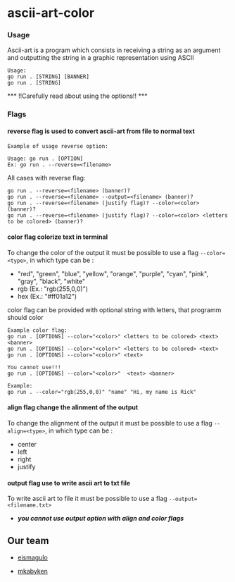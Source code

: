 # ascii-art-color

### Usage

Ascii-art is a program which consists in receiving a string as an argument and outputting the string in a graphic representation using ASCII

```console
Usage: 
go run . [STRING] [BANNER]
go run . [STRING]
```

*** !!Carefully read about using the options!! ***

### Flags

#### reverse flag is used to convert ascii-art from file to normal text

```console
Example of usage reverse option:

Usage: go run . [OPTION]
Ex: go run . --reverse=<filename>
```

All cases with reverse flag:
```console
go run . --reverse=<filename> (banner)?
go run . --reverse=<filename> --output=<filename> (banner)?
go run . --reverse=<filename> (justify flag)? --color=<color> (banner)?
go run . --reverse=<filename> (justify flag)? --color=<color> <letters to be colored> (banner)?
```

#### color flag colorize text in terminal

To change the color of the output it must be possible to use a flag `--color=<type>`, in which type can be :
 - "red", "green", "blue", "yellow", "orange", "purple", "cyan", "pink", "gray", "black", "white"
 - rgb (Ex.: "rgb(255,0,0)")
 - hex (Ex.: "#ff01a12")

color flag can be provided with optional string with letters, that programm should color

```console
Example color flag: 
go run . [OPTIONS] --color="<color>" <letters to be colored> <text> <banner>
go run . [OPTIONS] --color="<color>" <letters to be colored> <text>
go run . [OPTIONS] --color="<color>" <text>

You cannot use!!!
go run . [OPTIONS] --color="<color>"  <text> <banner>

Example:
go run . --color="rgb(255,0,0)" "name" "Hi, my name is Rick"
```

#### align flag change the alinment of the output

To change the alignment of the output it must be possible to use a flag `--align=<type>`, in which type can be :
 - center
 - left
 - right
 - justify

#### output flag use to write ascii art to txt file

To write ascii art to file it must be possible to use a flag `--output=<filename.txt>`

 - ***you cannot use output option with align and color flags***

## Our team

 - [eismagulo](https://01.alem.school/git/eismagulo)

 - [mkabyken](https://01.alem.school/git/mkabyken)
